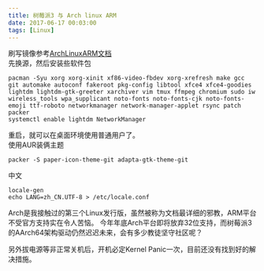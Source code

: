```yaml
---
title: 树莓派3 与 Arch linux ARM
date: 2017-06-17 00:03:00
tags: [Linux]
---
```

刷写镜像参考[ArchLinuxARM文档](https://archlinuxarm.org/platforms/armv8/broadcom/raspberry-pi-3)  
先换源，然后安装些软件包
```
pacman -Syu xorg xorg-xinit xf86-video-fbdev xorg-xrefresh make gcc git automake autoconf fakeroot pkg-config libtool xfce4 xfce4-goodies lightdm lightdm-gtk-greeter xarchiver vim tmux ffmpeg chromium sudo iw wireless_tools wpa_supplicant noto-fonts noto-fonts-cjk noto-fonts-emoji ttf-roboto networkmanager network-manager-applet rsync patch packer
systemctl enable lightdm NetworkManager
```
重启，就可以在桌面环境使用普通用户了。  
使用AUR装俩主题
```
packer -S paper-icon-theme-git adapta-gtk-theme-git
```
中文
```
locale-gen
echo LANG=zh_CN.UTF-8 > /etc/locale.conf
```
Arch是我接触过的第三个Linux发行版，虽然被称为文档最详细的邪教，ARM平台不受官方支持实在令人苦恼。
今年年底Arch平台即将放弃32位支持，而树莓派3的AArch64架构驱动仍然迟迟未来，会有多少教徒坚守社区呢？

另外拔电源等非正常关机后，开机必定Kernel Panic一次，目前还没有找到好的解决措施。
